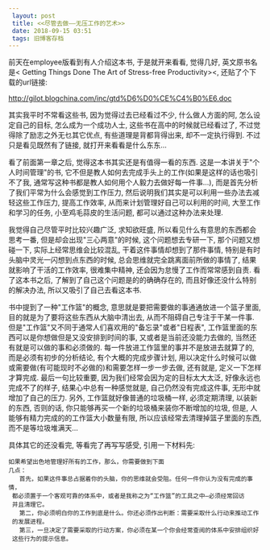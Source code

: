 ```yaml
---
 layout: post
 title: <<尽管去做——无压工作的艺术>>
 date: 2018-09-15 03:51
 tags: 旧博客存档
---
```

前天在employee版看到有人介绍这本书, 于是就开来看看, 觉得几好, 英文原书名是< Getting Things Done The Art of
Stress-free Productivity><, 还贴了个下载的url链接:

<http://gilot.blogchina.com/inc/gtd%D6%D0%CE%C4%B0%E6.doc>



其实我平时不常看这些书, 因为觉得过去已经看过不少, 什么做人方面的阿, 怎么设定自己的目标, 怎么成为一个成功人士, 这些书在高中的时候就已经看过了,
不过觉得除了励志之外无乜其它优点, 有些道理是背都背得出来, 却不一定执行得到. 不过只是看见既然有了链接, 就打开来看看是什么东东...



看了前面第一章之后, 觉得这本书其实还是有值得一看的东西. 这是一本讲关于"个人时间管理"的书,
它不但是教人如何去完成手头上的工作(如果是这样的话也吸引不了我, 通常写这种书都是教人如何用个人毅力去做好每一件事...),
而是首先分析了我们平常为什么会感觉到工作压力, 然后说明我们其实是可以利用一些办法去减轻这些工作压力, 提高工作效率, 从而来计划管理好自己可以利用的时间,
大至工作和学习的任务, 小至鸡毛蒜皮的生活问题, 都可以通过这种办法来处理.



我觉得自己尽管平时比较兴趣广泛, 求知欲旺盛, 所以看见什么有意思的东西都会思考一番, 但是却会出现"三心两意"的时候, 这个问题想去专研一下,
那个问题又想碰一下, 实际上经常思维会比较混乱, 干着这件事情却想到了那件事情, 特别是有时头脑中灵光一闪想到点东西的时候,
总会思维就完全跳离面前所做的事情了, 结果就影响了干活的工作效率, 很难集中精神, 还会因为怠慢了工作而常常感到自责. 看了这本书之后,
了解到了自己这个问题是的的确确存在的, 而且好像还没什么特别的解决办法, 所以又吸引了自己去看这本书.



书中提到了一种"工作篮"的概念, 意思就是要把需要做的事通通放进一个篮子里面, 目的就是为了要将这些东西从大脑中清出去, 从而不阻碍自己专注于干某一件事.
但是"工作篮"又不同于通常人们喜欢用的"备忘录"或者"日程表", 工作篮里面的东西可以是你想做但是又没安排到时间的事, 又或者是当前还没能力去做的,
当然还有就是可以做的事和必须做的. 每一件放进工作篮里的事并不是放进去就算了的, 而是必须有初步的分析结论, 有个大概的完成步骤计划,
用以决定什么时候可以做或需要做(有可能现时不必做的)和需要怎样一步一步去做, 还有就是, 定义一下怎样才算完成. 最后一句比较重要,
因为我们经常会因为定的目标太大太泛, 好像永远也完成不了的样子, 结果心中总有一种感觉就是, 自己仍然没有完成这件事, 无形中就增加了自己的压力. 另外,
工作篮就好像普通的垃圾桶一样, 必须定期清理, 以装新的东西, 否则的话, 你只能够再买一个新的垃圾桶来装你不断增加的垃圾, 但是,
人能够有精力完成的的工作篮大小数量有限, 所以应该经常去清理掉篮子里面的东西, 而不是等垃圾堆满天...



具体其它的还没看完, 等看完了再写写感受, 引用一下材料先:



    如果希望出色地管理好所有的工作，那么，你需要做到下面   
    几点：   
       首先，如果这件事总占据着你的头脑，你的思维就会受阻。任何一件你认为没有完成的事情，  
     都必须置于一个客观可靠的体系中，或者是我称之为“工作篮”的工具之中—必须经常回访  
     并且清理它。   
       第二，你必须明白你的工作到底是什么。你还必须作出判断：需要采取什么行动来推动工作  
     的发展进程。   
       第三，一旦决定了需要采取的行动方案，你必须在某一个你会经常查阅的体系中安排组织好  
     这些行为的提示信息。



